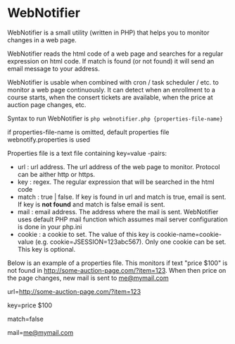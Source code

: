 # WebNotifier
WebNotifier is a small utility (written in PHP) that helps you to monitor changes in a web page.

WebNotifier reads the html code of a web page and searches for a regular expression on html code.
If match is found (or not found) it will send an email message to your address.

WebNotifier is usable when combined with cron / task scheduler / etc. to monitor
a web page continuously. It can detect when an enrollment to a course starts, when the
consert tickets are available, when the price at auction page changes, etc.

Syntax to run WebNotifier is
`php webnotifier.php {properties-file-name}`

if properties-file-name is omitted, default properties file webnotify.properties is used

Properties file is a text file containing key=value -pairs:

* url : url address. The url address of the web page to monitor. Protocol can be aither http or https.
* key : regex. The regular expression that will be searched in the html code
* match : true | false. If key is found in url and match is true, email is sent. If key is __not found__ and match is false email is sent.
* mail : email address. The address where the mail is sent. WebNotifier uses default PHP mail function which assumes mail server configuration is done in your php.ini
* cookie : a cookie to set. The value of this key is cookie-name=cookie-value (e.g. cookie=JSESSION=123abc567). Only one cookie can be set. This key is optional.

Below is an example of a properties file. This monitors if text "price $100" is not found in http://some-auction-page.com/?item=123. When then price on the page changes, new mail is sent to me@mymail.com

url=http://some-auction-page.com/?item=123

key=price $100

match=false

mail=me@mymail.com

